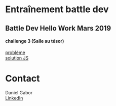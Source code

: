 # Entraînement battle dev

## Battle Dev Hello Work Mars 2019
#### challenge 3 (Salle au tésor)
[problème](https://demo.isograd.com/runtest/QuestionDisplayer)  
[solution JS](https://github.com/dopey2/battle-dev-training/blob/master/salle_au_trsor.js)


# Contact
Daniel Gabor  
[LinkedIn](https://www.linkedin.com/in/daniel-gabor-a10979124)